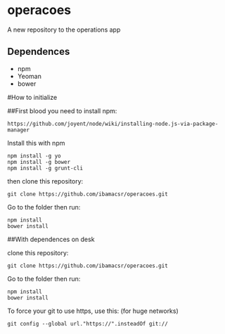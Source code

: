 # operacoes
A new repository to the operations app

## Dependences

- npm
- Yeoman
- bower

#How to initialize

##First blood
you need to install npm:
```
https://github.com/joyent/node/wiki/installing-node.js-via-package-manager
```

Install this with npm
```
npm install -g yo
npm install -g bower
npm install -g grunt-cli

```
then clone this repository: 
```
git clone https://github.com/ibamacsr/operacoes.git
```
Go to the folder then run:
```
npm install
bower install
```

##With dependences on desk

clone this repository:
```
git clone https://github.com/ibamacsr/operacoes.git
```
Go to the folder then run:
```
npm install
bower install
```

To force your git to use https, use this: (for huge networks)
```
git config --global url."https://".insteadOf git://

